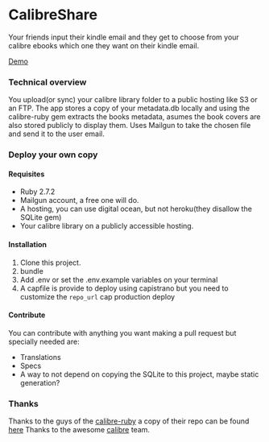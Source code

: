 # CalibreShare

Your friends input their kindle email and they get to choose from your calibre ebooks which one
they want on their kindle email.

[Demo](http://ebooks.grillermo.com/)

### Technical overview

You upload(or sync) your calibre library folder to a public hosting like S3 or an FTP. 
The app stores a copy of your metadata.db locally and using the calibre-ruby gem extracts the books metadata, asumes the book covers are also stored publicly to display them.
Uses Mailgun to take the chosen file and send it to the user email.

### Deploy your own copy

#### Requisites
- Ruby 2.7.2
- Mailgun account, a free one will do.
- A hosting, you can use digital ocean, but not heroku(they disallow the SQLite gem)
- Your calibre library on a publicly accessible hosting.

#### Installation

1. Clone this project.
2. bundle
2. Add .env or set the .env.example variables on your terminal
3. A capfile is provide to deploy using capistrano but you need to customize the `repo_url` cap production deploy

#### Contribute

You can contribute with anything you want making a pull request but specially needed are:

* Translations
* Specs
* A way to not depend on copying the SQLite to this project, maybe static generation?

### Thanks

Thanks to the guys of the [calibre-ruby](https://0xacab.org/pip/calibre-ruby) a copy of their repo can be found [here](https://github.com/grillermo/calibre-ruby)
Thanks to the awesome [calibre](https://calibre-ebook.com/) team.

